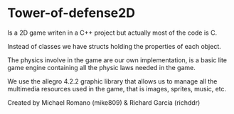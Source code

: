 Tower-of-defense2D
==================

Is a 2D game writen in a C++ project but actually most of the code is C.

Instead of classes we have structs holding the properties of each object.

The physics involve in the game are our own implementation, is a basic lite game engine
containing all the physic laws needed in the game.

We use the allegro 4.2.2 graphic library that allows us to manage all the multimedia
resources used in the game, that is images, sprites, music, etc.

Created by Michael Romano (mike809) & Richard Garcia (richddr)
